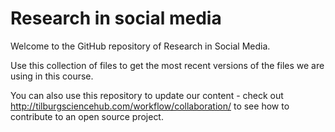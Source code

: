 # Research in social media

Welcome to the GitHub repository of Research in Social Media.

Use this collection of files to get the most recent versions of the files we are using in this course.

You can also use this repository to update our content - check out http://tilburgsciencehub.com/workflow/collaboration/ to see how to contribute to an open source project.